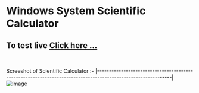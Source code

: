# Windows System Scientific Calculator

## To test live [Click here ...](https://vipulkr123.github.io/JavaScript-Practicals/)

<br>

Screeshot of Scientific Calculator :-
|-------------------------------------------------------------------------------------------------------------|
![image](https://user-images.githubusercontent.com/125361611/225531874-9f6d02d4-7bcc-4915-866d-dd0f820d7467.png)

